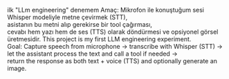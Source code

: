 ilk "LLm engineering" denemem 
Amaç: Mikrofon ile konuştuğum sesi Whisper modeliyle metne çevirmek (STT),  
asistanın bu metni alıp gerekirse bir tool çağırması,  
cevabı hem yazı hem de ses (TTS) olarak döndürmesi ve opsiyonel görsel üretmesidir. 
This project is my first LLM engineering experiment.  
Goal: Capture speech from microphone → transcribe with Whisper (STT) →  
let the assistant process the text and call a tool if needed →  
return the response as both text + voice (TTS) and optionally generate an image.  
